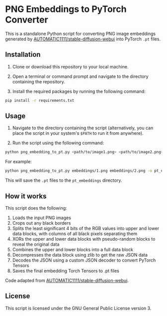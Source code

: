 # PNG Embeddings to PyTorch Converter

This is a standalone Python script for converting PNG image embeddings generated by [AUTOMATIC1111/stable-diffusion-webui](https://github.com/AUTOMATIC1111/stable-diffusion-webui) into PyTorch `.pt` files.

## Installation

1. Clone or download this repository to your local machine.

2. Open a terminal or command prompt and navigate to the directory containing the repository.

3. Install the required packages by running the following command:

```bash
pip install -r requirements.txt
```

## Usage

1. Navigate to the directory containing the script (alternatively, you can place the script in your system's `$PATH` to run it from anywhere).

2. Run the script using the following command:

```bash
python png_embedding_to_pt.py <path/to/image1.png> <path/to/image2.png> … -o <output_dir>
```
For example:

```bash
python png_embedding_to_pt.py embeddings/1.png embeddings/2.png -o pt_embeddings
```

This will save the `.pt` files to the `pt_embeddings` directory.

## How it works

This script does the following:

1. Loads the input PNG images
2. Crops out any black borders
3. Splits the least significant 4 bits of the RGB values into upper and lower data blocks, with columns of all black pixels separating them
4. XORs the upper and lower data blocks with pseudo-random blocks to reveal the original data
5. Combines the upper and lower blocks into a full data block
6. Decompresses the data block using zlib to get the raw JSON data
7. Decodes the JSON using a custom JSON decoder to convert PyTorch Tensors
8. Saves the final embedding Torch Tensors to .pt files

Code adapted from [AUTOMATIC1111/stable-diffusion-webui](https://github.com/AUTOMATIC1111/stable-diffusion-webui/blob/master/modules/textual_inversion/image_embedding.py).

## License

This script is licensed under the GNU General Public License version 3.
